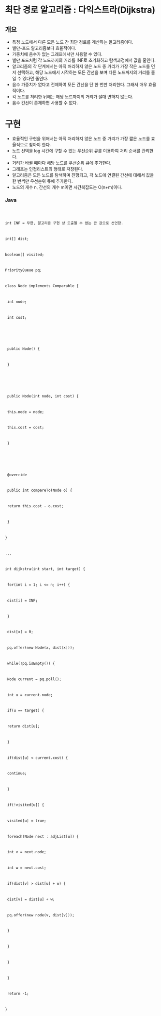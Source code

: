 #	최단 경로 알고리즘 : 다익스트라(Dijkstra)

##	개요

- 특정 노드에서 다른 모든 노드 간 최단 경로를 계산하는 알고리즘이다.
- 벨만-포드 알고리즘보다 효율적이다.
- 가중치에 음수가 없는 그래프에서만 사용할 수 있다.
- 벨만 포드처럼 각 노드까지의 거리를 INF로 초기화하고 탐색과정에서 값을 줄인다.
- 알고리즘의 각 단계에서는 아직 처리하지 않은 노드 중 거리가 가장 작은 노드를 먼저 선택하고, 해당 노드에서 시작하는 모든 간선을 보며 다른 노드까지의 거리를 줄일 수 있다면 줄인다.
- 음수 가중치가 없다고 전제하여 모든 간선을 단 한 번만 처리한다. 그래서 매우 효율적이다.
- 각 노드를 처리한 뒤에는 해당 노드까지의 거리가 절대 변하지 않는다.
- 음수 간선이 존재하면 사용할 수 없다.



# 구현

- 효율적인 구현을 위해서는 아직 처리하지 않은 노드 중 거리가 가장 짧은 노드를 효율적으로 찾아야 한다.
- 노드 선택을 log 시간에 구할 수 있는 우선순위 큐를 이용하여 처리 순서를 관리한다.
- 거리가 바뀔 때마다 해당 노드를 우선순위 큐에 추가한다.
- 그래프는 인접리스트의 형태로 저장된다.
- 알고리즘은 모든 노드를 탐색하며 진행되고, 각 노드에 연결된 간선에 대해서 값을 한 번씩만 우선순위 큐에 추가한다.
- 노드의 개수 n, 간선의 개수 m이면 시간복잡도는 O(n+m)이다.



### Java

<code>

int INF = 무한, 알고리즘 구현 상 도출될 수 없는 큰 값으로 선언함.

int[] dist;

boolean[] visited;

PriorityQueue<Node> pq;

class Node implements Comparable<Node> {

​	int node;

​	int cost;

​	

​	public Node() {

​	}

​	

​	public Node(int node, int cost) {

​		this.node = node;

​		this.cost = cost;

​	}

​	

​	@override

​	public int compareTo(Node o) {

​		return this.cost - o.cost;

​	}

}

...

int dijkstra(int start, int target) {

​	for(int i = 1; i <= n; i++) {

​		dist[i] = INF;

​	}



​	dist[x] = 0;

​	pq.offer(new Node(x, dist[x]));

​	while(!pq.isEmpty()) {

​		Node current = pq.poll();

​		int u = current.node;



​		if(u == target) {

​			return dist[u];

​		}



​		if(dist[u] < current.cost) {

​			continue;

​		}



​		if(!visited[u]) {

​			visited[u] = true;

​			foreach(Node next : adjList[u]) {

​				int v = next.node;

​				int w = next.cost;

​				if(dist[v] > dist[u] + w) {

​					dist[v] = dist[u] + w;

​					pq.offer(new node(v, dist[v]));

​				}

​			}

​		}

​	}

​	return -1;

}

</code>
